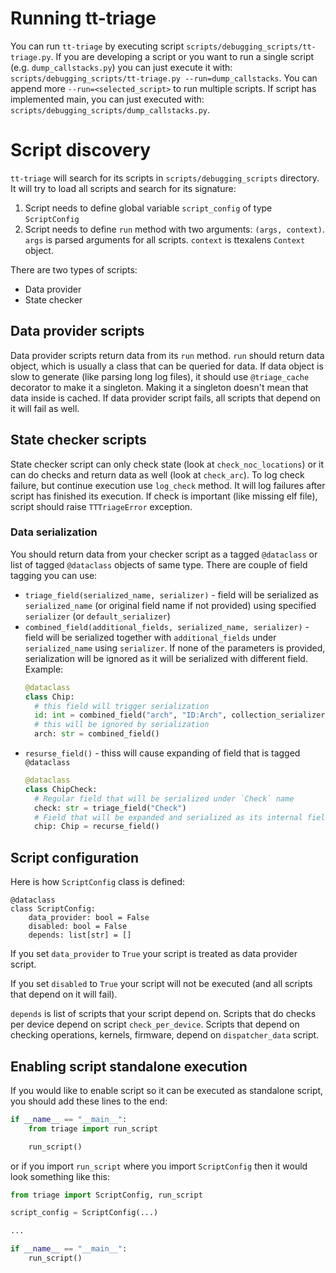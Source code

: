 # Running tt-triage

You can run `tt-triage` by executing script `scripts/debugging_scripts/tt-triage.py`.
If you are developing a script or you want to run a single script (e.g. `dump_callstacks.py`) you can just execute it with: `scripts/debugging_scripts/tt-triage.py --run=dump_callstacks`. You can append more `--run=<selected_script>` to run multiple scripts. If script has implemented main, you can just executed with: `scripts/debugging_scripts/dump_callstacks.py`.

# Script discovery

`tt-triage` will search for its scripts in `scripts/debugging_scripts` directory. It will try to load all scripts and search for its signature:
1. Script needs to define global variable `script_config` of type `ScriptConfig`
2. Script needs to define `run` method with two arguments: `(args, context)`. `args` is parsed arguments for all scripts. `context` is ttexalens `Context` object.

There are two types of scripts:
- Data provider
- State checker

## Data provider scripts

Data provider scripts return data from its `run` method. `run` should return data object, which is usually a class that can be queried for data.
If data object is slow to generate (like parsing long log files), it should use `@triage_cache` decorator to make it a singleton. Making it a singleton doesn't mean that data inside is cached. If data provider script fails, all scripts that depend on it will fail as well.

## State checker scripts

State checker script can only check state (look at `check_noc_locations`) or it can do checks and return data as well (look at `check_arc`).
To log check failure, but continue execution use `log_check` method. It will log failures after script has finished its execution.
If check is important (like missing elf file), script should raise `TTTriageError` exception.

### Data serialization

You should return data from your checker script as a tagged `@dataclass` or list of tagged `@dataclass` objects of same type.
There are couple of field tagging you can use:
- `triage_field(serialized_name, serializer)` - field will be serialized as `serialized_name` (or original field name if not provided) using specified `serializer` (or `default_serializer`)
- `combined_field(additional_fields, serialized_name, serializer)` - field will be serialized together with `additional_fields` under `serialized_name` using `serializer`. If none of the parameters is provided, serialization will be ignored as it will be serialized with different field. Example:
  ```python
  @dataclass
  class Chip:
    # this field will trigger serialization
    id: int = combined_field("arch", "ID:Arch", collection_serializer(":"))
    # this will be ignored by serialization
    arch: str = combined_field()
  ```
- `resurse_field()` - thiss will cause expanding of field that is tagged `@dataclass`
  ```python
  @dataclass
  class ChipCheck:
    # Regular field that will be serialized under `Check` name
    check: str = triage_field("Check")
    # Field that will be expanded and serialized as its internal fields (see previous example)
    chip: Chip = recurse_field()
  ```

## Script configuration

Here is how `ScriptConfig` class is defined:
```
@dataclass
class ScriptConfig:
    data_provider: bool = False
    disabled: bool = False
    depends: list[str] = []
```
If you set `data_provider` to `True` your script is treated as data provider script.

If you set `disabled` to `True` your script will not be executed (and all scripts that depend on it will fail).

`depends` is list of scripts that your script depend on. Scripts that do checks per device depend on script `check_per_device`. Scripts that depend on checking operations, kernels, firmware, depend on `dispatcher_data` script.

## Enabling script standalone execution

If you would like to enable script so it can be executed as standalone script, you should add these lines to the end:
```python
if __name__ == "__main__":
    from triage import run_script

    run_script()
```
or if you import `run_script` where you import `ScriptConfig` then it would look something like this:
```python
from triage import ScriptConfig, run_script

script_config = ScriptConfig(...)

...

if __name__ == "__main__":
    run_script()
```

